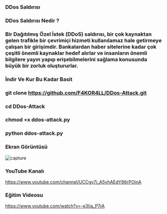 ### DDos Saldırısı
### DDos Saldırısı Nedir ?

### Bir Dağıtılmış Özel İstek (DDoS) saldırısı, bir çok kaynaktan gelen trafikle bir çevrimiçi hizmeti kullanılamaz hale getirmeye çalışan bir girişimdir. Bankalardan haber sitelerine kadar çok çeşitli önemli kaynaklar hedef alırlar ve insanların önemli bilgilere yayın yapıp erişebilmelerini sağlama konusunda büyük bir zorluk oluştururlar.

### İndir Ve Kur Bu Kadar Basit

### git clone https://github.com/F4KOR4LL/DDos-Attack.git

### cd DDos-Attack

### chmod +x ddos-attack.py

### python ddos-attack.py

### Ekran Görüntüsü 

![capture](https://prnt.sc/JZBf_V3-LYyp)

### YouTube Kanalı

https://www.youtube.com/channel/UCCgy7i_A5yhAEdY86rPOinA

### Eğitim Videosu

https://www.youtube.com/watch?v=-e3Iia_P7rA

